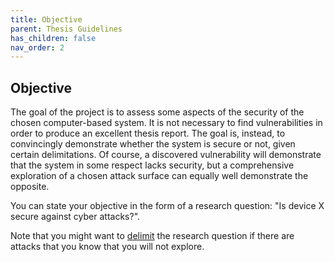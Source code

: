 ```yaml
---
title: Objective
parent: Thesis Guidelines
has_children: false
nav_order: 2
---
```

## Objective

The goal of the project is to assess some aspects of the security of the chosen computer-based system. It is not necessary to find vulnerabilities in order to produce an excellent thesis report. The goal is, instead, to convincingly demonstrate whether the system is secure or not, given certain delimitations. Of course, a discovered vulnerability will demonstrate that the system in some respect lacks security, but a comprehensive exploration of a chosen attack surface can equally well demonstrate the opposite.

You can state your objective in the form of a research question: "Is device X secure against cyber attacks?". 

Note that you might want to [delimit](delimitations.html) the research question if there are attacks that you know that you will not explore.
